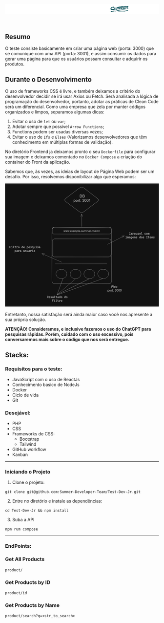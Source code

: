 ![banner](.imgs/banner.png)

<br />

## Resumo
O teste consiste basicamente em criar uma página web (porta: 3000) que se comunique com uma API (porta: 3001), e assim consumir os dados para gerar uma página para que os usuários possam consultar e adquirir os produtos.

## Durante o Desenvolvimento
O uso de frameworks CSS é livre, e também deixamos a critério do desenvolvedor decidir se irá usar Axios ou Fetch. Será analisada a lógica de programação do desenvolvedor, portanto, adotar as práticas de Clean Code será um diferencial. Como uma empresa que zela por manter códigos organizados e limpos, separamos algumas dicas:
1. Evitar o uso de `let` ou `var`;
2. Adotar sempre que possível `Arrow Functions`;
3. Functions podem ser usadas diversas vezes;
4. Evitar o uso de `Ifs` e `Elses` (Valorizamos desenvolvedores que têm conhecimento em múltiplas formas de validação).

No diretório Frontend ja deixamos pronto o seu `Dockerfile` para configurar sua imagem e deixamos comentado no `Docker Compose` a criação do container do Front da aplicação.

Sabemos que, às vezes, as ideias de layout de Página Web podem ser um desafio. Por isso, resolvemos disponibilizar algo que esperamos:

![exemple](.imgs/exemple.png)

Entretanto, nossa satisfação será ainda maior caso você nos apresente a sua própria solução.

**ATENÇÃO! Consideramos, e inclusive fazemos o uso do ChatGPT para pesquisas rápidas. Porém, cuidado com o uso excessivo, pois conversaremos mais sobre o código que nos será entregue.**

## Stacks:
### Requisitos para o teste:
- JavaScript com o uso de ReactJs
- Conhecimento basico de NodeJs
- Docker
- Ciclo de vida
- Git

### Desejável:
- PHP
- CSS
- Frameworks de CSS:
  - Bootstrap
  - Tailwind
- GitHub workflow
- Kanban

<hr />

### Iniciando o Projeto
1. Clone o projeto:
```
git clone git@github.com:Summer-Developer-Team/Test-Dev-Jr.git
```
2. Entre no diretório e instale as dependências:
```
cd Test-Dev-Jr && npm install
```
3. Suba a API
```
npm rum compose
```

<hr />

### EndPoints:
### Get All Products
```
product/
```
### Get Products by ID 
```
product/id
```
### Get Products by Name
```
product/search?q=<str_to_search>
```

